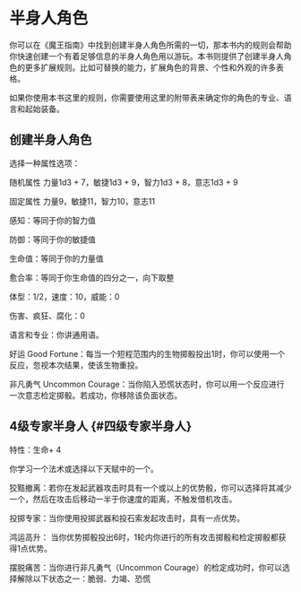 # 半身人角色

你可以在《魔王指南》中找到创建半身人角色所需的一切，那本书内的规则会帮助你快速创建一个有着足够信息的半身人角色用以游玩。本书则提供了创建半身人角色的更多扩展规则。比如可替换的能力，扩展角色的背景、个性和外观的许多表格。

如果你使用本书这里的规则，你需要使用这里的附带表来确定你的角色的专业、语言和起始装备。

## 创建半身人角色

选择一种属性选项：

随机属性 力量1d3 + 7，敏捷1d3 + 9，智力1d3 + 8，意志1d3 + 9

固定属性 力量9，敏捷11，智力10，意志11

感知：等同于你的智力值

防御：等同于你的敏捷值

生命值：等同于你的力量值

愈合率：等同于你生命值的四分之一，向下取整

体型：1/2，速度：10，威能：0

伤害、疯狂、腐化：0

语言和专业：你讲通用语。

好运 Good
Fortune：每当一个短程范围内的生物掷骰投出1时，你可以使用一个反应，忽视本次结果，使该生物重投。

非凡勇气 Uncommon
Courage：当你陷入恐慌状态时，你可以用一个反应进行一次意志检定掷骰。若成功，你移除该负面状态。

## 4级专家半身人 {#四级专家半身人}

特性：生命+ 4

你学习一个法术或选择以下天赋中的一个。

狡黠撤离：若你在发起武器攻击时具有一个或以上的优势骰，你可以选择将其减少一个，然后在攻击后移动一半于你速度的距离，不触发借机攻击。

投掷专家：当你使用投掷武器和投石索发起攻击时，具有一点优势。

鸿运高升：
当你优势掷骰投出6时，1轮内你进行的所有攻击掷骰和检定掷骰都获得1点优势。

摆脱痛苦：当你进行非凡勇气（Uncommon
Courage）的检定成功时，你可以选择解除以下状态之一：脆弱、力竭、恐慌
